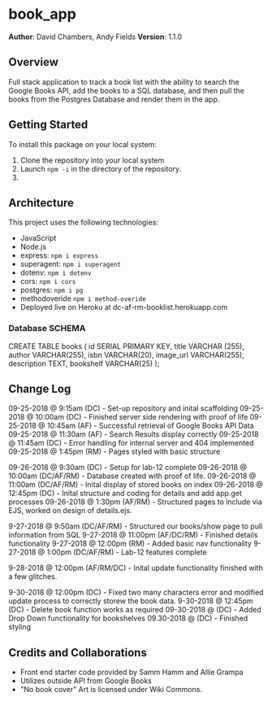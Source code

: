 # book_app

**Author**: David Chambers, Andy Fields
**Version**: 1.1.0

## Overview
Full stack application to track a book list with the ability to search the Google Books API, add the books to a SQL database, and then pull the books from the Postgres Database and render them in the app.

## Getting Started
To install this package on your local system:
1. Clone the repository into your local system
2. Launch ```npm -i``` in the directory of the repository.
3. 

## Architecture
This project uses the following technologies:
* JavaScript
* Node.js
* express: ```npm i express```
* superagent: ```npm i superagent```
* dotenv: ```npm i dotenv```
* cors: ```npm i cors```
* postgres: ```npm i pg ```
* methodoveride ```npm i method-overide```
* Deployed live on Heroku at dc-af-rm-booklist.herokuapp.com

### Database SCHEMA

CREATE TABLE books (
  id SERIAL PRIMARY KEY,
  title VARCHAR (255),
  author VARCHAR(255),
  isbn VARCHAR(20),
  image_url VARCHAR(255),
  description TEXT,
  bookshelf VARCHAR(25)
);

## Change Log

09-25-2018 @ 9:15am (DC) - Set-up repository and inital scaffolding
09-25-2018 @ 10:00am (DC) - Finished server side rendering with proof of life 
09-25-2018 @ 10:45am (AF) - Successful retrieval of Google Books API Data
09-25-2018 @ 11:30am (AF) - Search Results display correctly
09-25-2018 @ 11:45am (DC) - Error handling for internal server and 404 implemented
09-25-2018 @ 1:45pm (RM) - Pages styled with basic structure

09-26-2018 @ 9:30am (DC) - Setup for lab-12 complete
09-26-2018 @ 10:00am (DC/AF/RM) - Database created with proof of life.
09-26-2018 @ 11:00am (DC/AF/RM) - Inital display of stored books on index
09-26-2018 @ 12:45pm (DC) - Inital structure and coding for details and add app.get processes
09-26-2018 @ 1:30pm (AF/RM) - Structured pages to include via EJS, worked on design of details.ejs.

9-27-2018 @ 9:50am (DC/AF/RM) - Structured our books/show page to pull information from SQL
9-27-2018 @ 11:00pm (AF/DC/RM) - Finished details functionality
9-27-2018 @ 12:00pm (RM) - Added basic nav functionality
9-27-2018 @ 1:00pm (DC/AF/RM) - Lab-12 features complete

9-28-2018 @ 12:00pm (AF/RM/DC) - Inital update functionality finished with a few glitches.

9-30-2018 @ 12:00pm (DC) - Fixed two many characters error and modified update process to correctly storew the book data.
9-30-2018 @ 12:45pm (DC) - Delete book function works as required
09-30-2018 @ (DC) - Added Drop Down functionality for bookshelves
09.30-2018 @ (DC) - Finished styling

## Credits and Collaborations
* Front end starter code provided by Samm Hamm and Allie Grampa
* Utilizes outside API from Google Books
* "No book cover" Art is licensed under Wiki Commons.